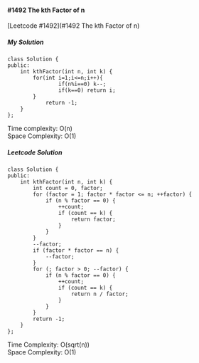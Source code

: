 #### #1492 The kth Factor of n
[Leetcode #1492](#1492 The kth Factor of n)  

##### My Solution
```
class Solution {
public:
    int kthFactor(int n, int k) {
        for(int i=1;i<=n;i++){
                if(n%i==0) k--;
                if(k==0) return i;
        }
            return -1;
    }
};
```
Time complexity: O(n)  
Space Complexity: O(1)  

##### Leetcode Solution
```
class Solution {
public:
    int kthFactor(int n, int k) {
        int count = 0, factor;
        for (factor = 1; factor * factor <= n; ++factor) {
            if (n % factor == 0) {
                ++count;
                if (count == k) {
                    return factor;
                }
            }
        }
        --factor;
        if (factor * factor == n) {
            --factor;
        }
        for (; factor > 0; --factor) {
            if (n % factor == 0) {
                ++count;
                if (count == k) {
                    return n / factor;
                }
            }
        }
        return -1;
    }
};
```
Time Complexity: O(sqrt(n))  
Space Complexity: O(1)  
